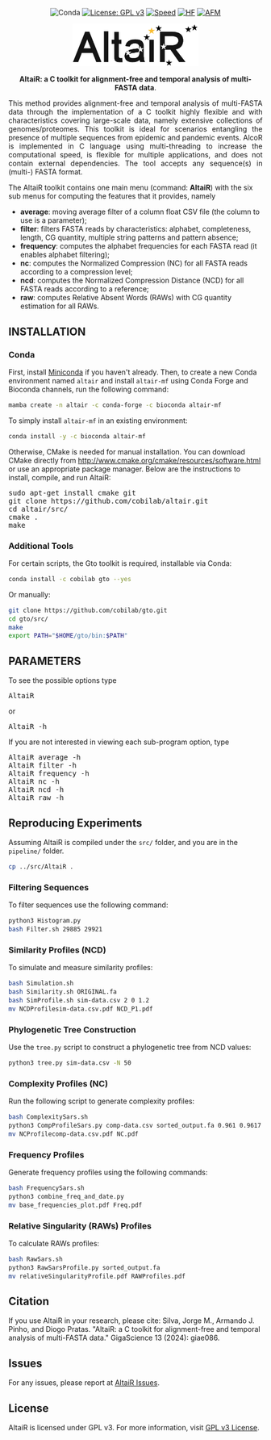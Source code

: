 <div align="center">

![Conda](https://img.shields.io/conda/dn/bioconda/altair-mf)
[![License: GPL v3](https://img.shields.io/badge/License-GPL%20v3-blue.svg)](LICENSE)
[![Speed](https://img.shields.io/static/v1.svg?label=Testing&message=High-speed%20&color=green)](#)
[![HF](https://img.shields.io/static/v1.svg?label=Testing&message=High-flexibility&color=blue)](#)
[![AFM](https://img.shields.io/static/v1.svg?label=Method&message=alignment-free&color=yellow)](#)

</div>

<p align="center"><img src="imgs/altair.png" alt="AltaiR" width="250" border="0" /></p>
<p align="center">
<b>AltaiR: a C toolkit for alignment-free and temporal analysis of multi-FASTA data</b>. 
</p>

<p align="justify">
This method provides alignment-free and temporal analysis of multi-FASTA data through the implementation of a C toolkit highly flexible and with characteristics covering large-scale data, namely extensive collections of genomes/proteomes. This toolkit is ideal for scenarios entangling the presence of multiple sequences from epidemic and pandemic events. AlcoR is implemented in C language using multi-threading to increase the computational speed, is flexible for multiple applications, and does not contain external dependencies. The tool accepts any sequence(s) in (multi-) FASTA format.

The AltaiR toolkit contains one main menu (command: <b>AltaiR</b>) with the six sub menus for computing the features that it provides, namely
<ul>
<li><b>average</b>: moving average filter of a column float CSV file (the column to use is a parameter);</li>
<li><b>filter</b>: filters FASTA reads by characteristics: alphabet, completeness, length, CG quantity, multiple string patterns and pattern absence; </li>
<li><b>frequency</b>: computes the alphabet frequencies for each FASTA read (it enables alphabet filtering);</li>
<li><b>nc</b>: computes the Normalized Compression (NC) for all FASTA reads according to a compression level;</li>
<li><b>ncd</b>: computes the Normalized Compression Distance (NCD) for all FASTA reads according to a reference;</li>
<li><b>raw</b>: computes Relative Absent Words (RAWs) with CG quantity estimation for all RAWs.</li>
</ul>
</p>

## INSTALLATION ##

### Conda
First, install [Miniconda](https://docs.conda.io/en/latest/miniconda.html) if you haven't already. Then, to create a new Conda environment named `altair` and install `altair-mf` using Conda Forge and Bioconda channels, run the following command:
```bash
mamba create -n altair -c conda-forge -c bioconda altair-mf
```

To simply install `altair-mf` in an existing environment:
```bash
conda install -y -c bioconda altair-mf
```

Otherwise, CMake is needed for manual installation. You can download CMake directly from http://www.cmake.org/cmake/resources/software.html or use an appropriate package manager. Below are the instructions to install, compile, and run AltaiR:

<pre>
sudo apt-get install cmake git
git clone https://github.com/cobilab/altair.git
cd altair/src/
cmake .
make
</pre>

### Additional Tools
For certain scripts, the Gto toolkit is required, installable via Conda:
```bash
conda install -c cobilab gto --yes
```
Or manually:
```bash
git clone https://github.com/cobilab/gto.git
cd gto/src/
make
export PATH="$HOME/gto/bin:$PATH"
```

## PARAMETERS

To see the possible options type
<pre>
AltaiR
</pre>
or
<pre>
AltaiR -h
</pre>

If you are not interested in viewing each sub-program option, type 
<pre>
AltaiR average -h
AltaiR filter -h
AltaiR frequency -h
AltaiR nc -h
AltaiR ncd -h
AltaiR raw -h
</pre>

## Reproducing Experiments
Assuming AltaiR is compiled under the `src/` folder, and you are in the `pipeline/` folder.
```bash
cp ../src/AltaiR .
```

### Filtering Sequences
To filter sequences use the following command:
```bash
python3 Histogram.py
bash Filter.sh 29885 29921
```

### Similarity Profiles (NCD)
To simulate and measure similarity profiles:

```bash
bash Simulation.sh
bash Similarity.sh ORIGINAL.fa
bash SimProfile.sh sim-data.csv 2 0 1.2
mv NCDProfilesim-data.csv.pdf NCD_P1.pdf
```

### Phylogenetic Tree Construction
Use the `tree.py` script to construct a phylogenetic tree from NCD values:
```bash
python3 tree.py sim-data.csv -N 50
```

### Complexity Profiles (NC)
Run the following script to generate complexity profiles:
```bash
bash ComplexitySars.sh
python3 CompProfileSars.py comp-data.csv sorted_output.fa 0.961 0.9617
mv NCProfilecomp-data.csv.pdf NC.pdf
```

### Frequency Profiles
Generate frequency profiles using the following commands:
```bash
bash FrequencySars.sh
python3 combine_freq_and_date.py
mv base_frequencies_plot.pdf Freq.pdf
```

### Relative Singularity (RAWs) Profiles
To calculate RAWs profiles:
```bash
bash RawSars.sh
python3 RawSarsProfile.py sorted_output.fa
mv relativeSingularityProfile.pdf RAWProfiles.pdf
```

## Citation

If you use AltaiR in your research, please cite:
Silva, Jorge M., Armando J. Pinho, and Diogo Pratas. "AltaiR: a C toolkit for alignment-free and temporal analysis of multi-FASTA data." GigaScience 13 (2024): giae086.

## Issues

For any issues, please report at [AltaiR Issues](https://github.com/cobilab/altair/issues).

## License

AltaiR is licensed under GPL v3. For more information, visit [GPL v3 License](http://www.gnu.org/licenses/gpl-3.0.html).
